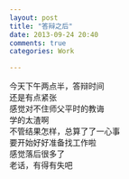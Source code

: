 ```yaml
---
layout: post
title: "答辩之后"
date: 2013-09-24 20:40
comments: true
categories: Work 

---
```


今天下午两点半，答辩时间  
还是有点紧张  
感觉对不住师父平时的教诲  
学的太渣啊  
不管结果怎样，总算了了一心事  
要开始好好准备找工作啦  
感觉落后很多了  
老话，有得有失吧  

